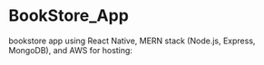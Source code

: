 # BookStore_App
bookstore app using React Native, MERN stack (Node.js, Express, MongoDB), and AWS for hosting:
